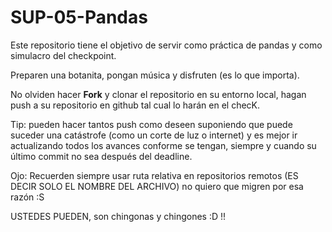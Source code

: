 # SUP-05-Pandas
Este repositorio tiene el objetivo de servir como práctica de pandas y como simulacro del checkpoint. 

Preparen una botanita, pongan música y disfruten (es lo que importa). 

No olviden hacer **Fork** y clonar el repositorio en su entorno local, hagan push a su repositorio en github tal cual lo harán en el checK. 

Tip: pueden hacer tantos push como deseen suponiendo que puede suceder una catástrofe (como un corte de luz o internet) y es mejor ir actualizando todos los avances conforme se tengan, siempre y cuando su último commit no sea después del deadline. 

Ojo: Recuerden siempre usar ruta relativa en repositorios remotos (ES DECIR SOLO EL NOMBRE DEL ARCHIVO) no quiero que migren por esa razón :S 

USTEDES PUEDEN, son chingonas y chingones :D !!
